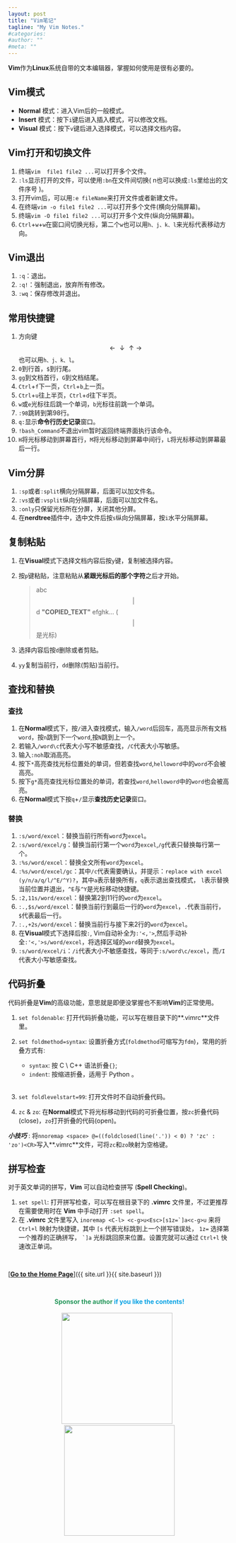 ```yaml
---
layout: post
title: "Vim笔记"
tagline: "My Vim Notes."
#categories: 
#author: ""
#meta: ""
---
```

**Vim**作为**Linux**系统自带的文本编辑器，掌握如何使用是很有必要的。

## Vim模式

* **Normal** 模式：进入Vim后的一般模式。
* **Insert** 模式：按下`i`键后进入插入模式，可以修改文档。
* **Visual** 模式：按下`v`键后进入选择模式，可以选择文档内容。

## Vim打开和切换文件

1. 终端`vim  file1 file2 ...`可以打开多个文件。
2. `:ls`显示打开的文件，可以使用`:bn`在文件间切换( n也可以换成`:ls`里给出的文件序号 )。
3. 打开vim后，可以用`:e fileName`来打开文件或者新建文件。 
4. 在终端`vim -o file1 file2 ...`可以打开多个文件(横向分隔屏幕)。
5. 终端`vim -O file1 file2 ...`可以打开多个文件(纵向分隔屏幕)。
6. `Ctrl`+`w`+`w`在窗口间切换光标，第二个`w`也可以用`h、j、k、l`来光标代表移动方向。

## Vim退出

1. `:q`：退出。
2. `:q!`：强制退出，放弃所有修改。
3. `:wq`：保存修改并退出。

## 常用快捷键

1. 方向键$$\leftarrow\downarrow \uparrow \rightarrow$$也可以用`h、j、k、l`。
2. `0`到行首，`$`到行尾。
3. `gg`到文档首行，`G`到文档结尾。
4. `Ctrl`+`f`下一页，`Ctrl`+`b`上一页。
5. `Ctrl`+`u`往上半页，`Ctrl`+`d`往下半页。
6. `w`或`e`光标往后跳一个单词，`b`光标往前跳一个单词。
7. `:98`跳转到第98行。
8. `q:`显示**命令行历史记录**窗口。
9. `!bash_Command`不退出vim暂时返回终端界面执行该命令。
10. `H`将光标移动到屏幕首行，`M`将光标移动到屏幕中间行，`L`将光标移动到屏幕最后一行。

## Vim分屏

1. `:sp`或者`:split`横向分隔屏幕，后面可以加文件名。
2. `:vs`或者`:vsplit`纵向分隔屏幕，后面可以加文件名。
3. `:only`只保留光标所在分屏，关闭其他分屏。
4. 在**nerdtree**插件中，选中文件后按`s`纵向分隔屏幕，按`i`水平分隔屏幕。

## 复制粘贴

1. 在**Visual**模式下选择文档内容后按`y`键，复制被选择内容。

2. 按`p`键粘贴，注意粘贴从**紧跟光标后的那个字符**之后才开始。
	
	>abc $$\big|$$ 
	d **"COPIED_TEXT"** efghk...  ( $$\big|$$ 
	是光标)

3. 选择内容后按`d`删除或者剪贴。
4. `yy`复制当前行，`dd`删除(剪贴)当前行。

## 查找和替换

### 查找

1. 在**Normal**模式下，按`/`进入查找模式，输入`/word`后回车，高亮显示所有文档`word`，按`n`跳到下一个`word`,按`N`跳到上一个。
2. 若输入`/word\c`代表大小写不敏感查找，`/C`代表大小写敏感。
3. 输入`:noh`取消高亮。
4. 按下`*`高亮查找光标位置处的单词，但若查找`word`,`helloword`中的`word`不会被高亮。
5. 按下`g*`高亮查找光标位置处的单词，若查找`word`,`helloword`中的`word`也会被高亮。
6. 在**Normal**模式下按`q`+`/`显示**查找历史记录**窗口。

### 替换

1. `:s/word/excel`：替换当前行所有`word`为`excel`。
2. `:s/word/excel/g`：替换当前行第一个`word`为`excel`,`/g`代表只替换每行第一个。
3. `:%s/word/excel`：替换全文所有`word`为`excel`。
4. `:%s/word/excel/gc`：其中`/c`代表需要确认，并提示：`replace with excel (y/n/a/q/l/^E/^Y)?`，其中`a`表示替换所有，`q`表示退出查找模式， `l`表示替换当前位置并退出，`^E`与`^Y`是光标移动快捷键。
5. `:2,11s/word/excel`：替换第2到11行的`word`为`excel`。
6. `:.,$s/word/excel`：替换当前行到最后一行的`word`为`excel`，`.`代表当前行，`$`代表最后一行。
7. `:.,+2s/word/excel`：替换当前行与接下来2行的`word`为`excel`。
8. 在**Visual**模式下选择后按`:`, Vim自动补全为`:'<,'>`,然后手动补全`:'<,'>s/word/excel`，将选择区域的`word`替换为`excel`。
9. `:s/word/excel/i`：`/i`代表大小不敏感查找，等同于`:s/word\c/excel`，而`/I`代表大小写敏感查找。

## 代码折叠

代码折叠是**Vim**的高级功能，意思就是即便没掌握也不影响**Vim**的正常使用。

1. `set foldenable`: 打开代码折叠功能，可以写在根目录下的**.vimrc**文件里。
2. `set foldmethod=syntax`: 设置折叠方式(`foldmethod`可缩写为`fdm`)，常用的折叠方式有:
	* `syntax`: 按 C \ C++ 语法折叠`{}`; 
	* `indent`: 按缩进折叠，适用于 Python 。
	<br><br>

3. `set foldlevelstart=99`: 打开文件时不自动折叠代码。
4. `zc` & `zo`: 在**Normal**模式下将光标移动到代码的可折叠位置，按`zc`折叠代码(close)，`zo`打开折叠的代码(open)。

***小技巧*** : 将`nnoremap <space> @=((foldclosed(line('.')) < 0) ? 'zc' : 'zo')<CR>`写入**.vimrc**文件，可将`zc`和`zo`映射为空格键。

## 拼写检查

对于英文单词的拼写，**Vim** 可以自动检查拼写 (**Spell Checking**)。

1. `set spell`: 打开拼写检查，可以写在根目录下的 **.vimrc** 文件里，不过更推荐在需要使用时在 **Vim** 中手动打开 `:set spell`。
2. 在 **.vimrc** 文件里写入 ```inoremap <C-l> <c-g>u<Esc>[s1z=`]a<c-g>u``` 来将 `Ctrl+l` 映射为快捷键，其中 `[s` 代表光标跳到上一个拼写错误处， `1z=` 选择第一个推荐的正确拼写， ``` `]a ``` 光标跳回原来位置。设置完就可以通过 `Ctrl+l` 快速改正单词。

&ensp;

[<b><u>Go to the Home Page</u></b>]({{ site.url }}{{ site.baseurl }})

&ensp;

<center class="half">
<font color="#26975b"><b>Sponsor the author </b></font><font color="#08a2e4"><b>if you like the contents!</b></font><br/><br/>
</center>

<center class="half">
    <img src="https://nono721-1300921342.cos.ap-shanghai.myqcloud.com/WechatPay.png" width="251"/> &ensp; <img src="https://nono721-1300921342.cos.ap-shanghai.myqcloud.com/AliPay.png" width="250"/>
</center>

&ensp;